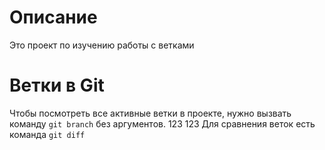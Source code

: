 # Описание

Это проект по изучению работы с ветками

# Ветки в Git 

Чтобы посмотреть все активные ветки в проекте, нужно вызвать команду `git branch` без аргументов. 123
123
Для сравнения веток есть команда `git diff`
